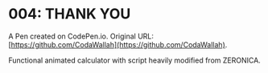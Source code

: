 # 004: THANK YOU

A Pen created on CodePen.io. Original URL: [https://github.com/CodaWallah](https://github.com/CodaWallah).

Functional animated calculator with script heavily modified from ZERONICA.

